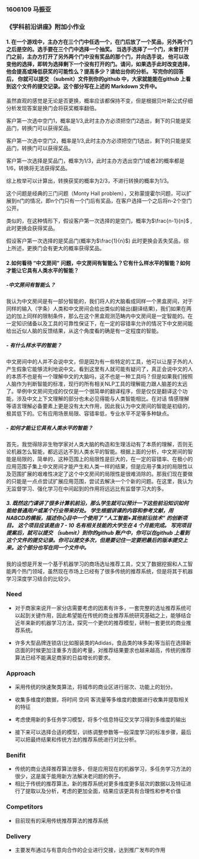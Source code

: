 ###  1606109 马振亚

### 《学科前沿讲座》附加小作业

#### 1. 在一个游戏中，主办方在三个门中任选一个，在门后放了一个奖品，另外两个门之后是空的。选手要在三个门中选择一个抽奖。 当选手选择了一个门，未曾打开门之前，主办方打开了另外两个门中没有奖品的那个门，并向选手说， 他可以改变他的选择，即转为选择剩下一个没有打开的门。请问，如果选手此时改变选择， 他会提高或降低获奖的可能性么？提高多少？请给出你的分析。 写完你的回答后， 你就可以提交 （submit）文件到你的github 中，大家就能能在github 上看到这个文件的提交记录。这个部分写在上述的 Markdown 文件中。

虽然直观的感觉是无论是否更换，概率应该都保持不变，但是根据贝叶斯公式仔细分析发现答案是换门会将获奖概率翻倍。

客户第一次选中空门1，概率是1/3,此时主办方必须把空门2选出，剩下的只能是奖品门，转换门可以获得奖品。

客户第一次选中空门2，概率是1/3,此时主办方必须把空门1选出，剩下的只能是奖品门，转换门可以获得奖品。

客户第一次选择是奖品门，概率为1/3，此时主办方选出空门1或者2的概率都是1/6，转换将无法获得奖品。

综上枚举可以计算出，转换获奖的概率为2/3，不进行转换的概率为1/3。

这个问题是经典的三门问题（Monty Hall problem），又称蒙提霍尔问题，可以扩展到n门的情况，即n个门只有一个门后有奖品，在客户选择一个之后将n-2个空门公开。

类似的，在这种情形下，假设客户第一次选择的是空门，概率为$\frac{n-1}{n}$ ,此时更换会获得奖品。

假设客户第一次选择的是奖品门(概率为$\frac{1}{n}$) 此时更换会丢失奖品，综上所述，更换门会有更大的概率获得奖品。

 #### 2.如何看待 “中文房间” 问题，中文房间有智能么？它有什么样水平的智能？如何才能让它具有人类水平的智能？

 ##### -中文房间有智能么？

我认为中文房间是有一部分智能的，我们将人的大脑看成同样一个黑盒房间，对于同样的输入（字条）人类和中文房间会给出类似的输出(翻译结果)，我们如果在两边的加上同样的限制条件，那么在这个黑盒观测范畴内中文房间是一定智能的。在一定知识储备以及工具的可靠性保证下，在一定的容错率允许的情况下中文房间能给出近似人脑的反馈结果，从这个角度看的确是有一定程度的智能。

##### - 有什么样水平的智能？

中文房间中的人并不会说中文，但是因为有一些特定的工具，他可以让屋子外的人产生假象它能够流利地说中文。看到这里有人就可能有疑问了，真正会说中文的人的本质不也是有一个理解中文的大脑吗，这不也是一种工具吗？但是如果我们按照人脑作为判断智能的标准，现行的所有相关NLP工具的理解能力跟人脑差的太远了。举例中文房间完成的仅仅是一个很简单的翻译程序，但是仅仅是翻译这个功能，涉及中文上下文理解的部分也未必见得能与人类智能相比。在对话 情感理解等语言理解必备要素上更是没有太大作用，因此我认为中文房间的智能是初级的，极其低下的。它有应用场景局限、容错率低，专业水平不足等多种缺点。 

##### - 如何才能让它具有人类水平的智能？

首先，我觉得除非生物学家对人类大脑的构造和生理活动有了本质的理解，否则无论机器怎么智能，都远远达不到人类水平的智能。根据上面的分析，中文房间的智能是局限的，简单的，这种范围上的局限性是巨大的，在一定的容错率、在极小的应用范围子集上中文房间才能产生和人类一样的结果，但是应用子集对的局限性以及范围扩展的艰难性决定了这个中文房间的局限性是很难消除的。那我们现在要做的只能是一点点尝试扩展应用范围，尝试去解决一个个新的问题。在这里，我认为无监督学习、强化学习在中间起到的作用将远远比有监督学习大的多。

 ##### 3. 既然这门课讲了很多计算机前沿，那么学生就可以预计一下这些前沿知识如何能给普通用户或某个行业带来好处。 学生根据讲课的内容和参考文献，用 NABCD的模板，描述你心目中一个使用了 “人工智能+其他前沿技术” 的创新项目。 这个项目应该是由 7 - 10 名有相关技能的大学生在 4 个月能完成。 写完项目提案后，就可以提交 （submit）到你的github 账户中，你可以在github 上看到这个文件的提交记录。你可以提交多次，但是要记住一定要把最后的版本提交上来。这个部分也写在同一个文件中。
我的设想是开发一个基于机器学习的商场选址推荐工具，交叉了数据挖掘和人工智能两个热门领域，虽然现在市场上已经有了很多传统的推荐系统，但是将其于机器学习深度学习结合的比较少。

### Need

- 对于商家来说开一家分店需要考虑的因素有许多，一套完整的选址推荐系统可以起到关键作用，因此希望能在传统的商业推荐系统研究基础之上，能够结合近年来新的机器学习方法，探究一个更优的推荐模型，研制一套更优的商业推荐系统。

- 许多大型品牌连锁店(比如服装类的Adidas，食品类的味多美)等当前在选择新店面的时候更加注重多方面的考量，对推荐结果要求也越来越高，传统的推荐算法已经不能满足商家的日益增长的要求。

 ### Approach

- 采用传统的快速聚类算法，将城市的商业区进行层次、功能上的划分。
- 收集多维度的数据，将时间 空间 客流量等多维度的数据进行收集并提取相关的特征

- 考虑使用新的多任务学习模型，将多个信息特征交叉学习得到多维度的输出
- 接下来可以选择合适的模型，训练调整参数等一般深度学习的标准步骤，最后可以把最终结果和传统方法的推荐系统进行对比分析。

### Benifit

- 传统的商业选择推荐算法很多，但是应用现在的机器学习，多任务学习方法的很少，这是属于能用新方法解决老问题的例子。
- 相比于传统的推荐算法，新的推荐系统对更多维度更多层次的数据以及特征进行了提取以及分析，考虑的更加全面，结果应该更具有合理性和参考价值

### Competitors

- 目前现有的采用传统推荐算法的推荐系统

### Delivery

- 主要发布通过与有意向合作的企业进行交接，达到推广发布的作用







